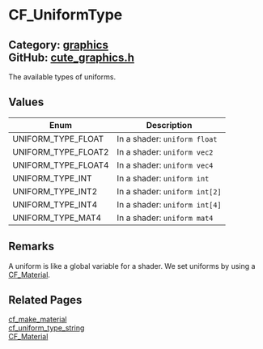 # CF_UniformType

Category: [graphics](https://github.com/RandyGaul/cute_framework/blob/master/docs/api_reference?id=graphics)  
GitHub: [cute_graphics.h](https://github.com/RandyGaul/cute_framework/blob/master/include/cute_graphics.h)  
---

The available types of uniforms.

## Values

Enum | Description
--- | ---
UNIFORM_TYPE_FLOAT | In a shader: `uniform float`
UNIFORM_TYPE_FLOAT2 | In a shader: `uniform vec2`
UNIFORM_TYPE_FLOAT4 | In a shader: `uniform vec4`
UNIFORM_TYPE_INT | In a shader: `uniform int`
UNIFORM_TYPE_INT2 | In a shader: `uniform int[2]`
UNIFORM_TYPE_INT4 | In a shader: `uniform int[4]`
UNIFORM_TYPE_MAT4 | In a shader: `uniform mat4`

## Remarks

A uniform is like a global variable for a shader. We set uniforms by using a [CF_Material](https://github.com/RandyGaul/cute_framework/blob/master/docs/graphics/cf_material.md).

## Related Pages

[cf_make_material](https://github.com/RandyGaul/cute_framework/blob/master/docs/graphics/cf_make_material.md)  
[cf_uniform_type_string](https://github.com/RandyGaul/cute_framework/blob/master/docs/graphics/cf_uniform_type_string.md)  
[CF_Material](https://github.com/RandyGaul/cute_framework/blob/master/docs/graphics/cf_material.md)  

